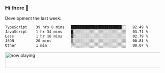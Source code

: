 ### Hi there 👋

Development the last week:
<!--START_SECTION:waka-->

```txt
TypeScript    39 hrs 8 mins   ███████████████████████░░   92.49 %
JavaScript    1 hr 34 mins    █░░░░░░░░░░░░░░░░░░░░░░░░   03.71 %
Less          1 hr 10 mins    ▓░░░░░░░░░░░░░░░░░░░░░░░░   02.79 %
JSON          20 mins         ▒░░░░░░░░░░░░░░░░░░░░░░░░   00.81 %
Other         1 min           ░░░░░░░░░░░░░░░░░░░░░░░░░   00.07 %
```

<!--END_SECTION:waka-->

<!--
**JASONPANGGO/jasonpanggo** is a ✨ _special_ ✨ repository because its `README.md` (this file) appears on your GitHub profile.

Here are some ideas to get you started:

- 🔭 I’m currently working on ...
- 🌱 I’m currently learning ...
- 👯 I’m looking to collaborate on ...
- 🤔 I’m looking for help with ...
- 💬 Ask me about ...
- 📫 How to reach me: ...
- 😄 Pronouns: ...
- ⚡ Fun fact: ...
-->

<a href="https://volt.fm/user/q8yd9e79csfr57rt" target="_blank"><img src="https://spotify-badge-egoist.vercel.app/api/now-playing" width="540" height="52" alt="now playing"></a>
